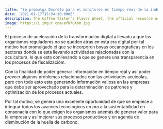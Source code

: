 ```yaml
---
title: "Se promulga Decreto para el monitoreo en tiempo real de la industria acuícola en Chile"
date: '2021-01-17T15:04:10.000Z'
description: The Coffee Taster’s Flavor Wheel, the official resource used by coffee tasters, has been revised for the first time this year.
image: https://i.imgur.com/af87UX6m.jpg
---
```


El proceso de aceleración de la transformación digital a llevado a que los organismos reguladores no se queden atras en esta era digital por tal motivo han promulgado el que se incorporen boyas oceanograficas en los sectores donde se esta llevando actividades relacionadas con la acuicultura, lo que esta conllevando a  que se genere una transparencia en los procesos de fiscalizacióm.

Con la finalidad de poder generar información en tiempo real y así poder preveer algúnos problemas relacionados con las actividades acuicolas, pero con todo esto esta generando información valiosa en las empresas que debe ser aprovechado para la determinación de patrones y optimización de los procesos actuales.

Por tal motivo, se genera una excelente oportunidad de que se empiece a integrar todos los avances tecnologicos en pro a la sustentabilidad en consonacia con lo que exigen los organismos además de generar valor para la empresa y así mejorar sus procesos productivos y en agenda de disminución de la huella de carbono.
